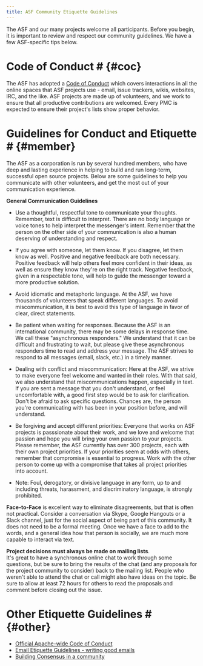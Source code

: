 ```yaml
---
title: ASF Community Etiquette Guidelines
---
```


The ASF and our many projects welcome all 
participants.  Before you begin, it is important to review and respect our community guidelines. We have a few 
ASF-specific tips below.

# Code of Conduct # {#coc}

The ASF has adopted a [Code of Conduct][1] which covers interactions in 
all the online spaces that ASF projects use - email, issue trackers, wikis, 
websites, IRC, and the like.  ASF projects are made up of volunteers, and 
we work to ensure that all productive contributions are welcomed.  Every PMC is expected to ensure their project's lists show 
proper behavior.


# Guidelines for Conduct and Etiquette # {#member}

The ASF as a corporation is run by several hundred members, who have deep and lasting experience 
in helping to build and run long-term, successful open source projects.  Below are some guidelines to help you communicate with other volunteers, and get the most out of your communication experience.   


**General Communication Guidelines**

  * Use a thoughtful, respectful tone to communicate your thoughts. Remember, text is difficult to interpret.  There are no body language or voice tones to help interpret the messenger's intent. Remember that the person on the other side of your communication is also a human deserving of understanding and 
respect.  
  
  *  If you agree with someone, let them know. If you disagree, let them know as well.  Positive and negative feedback are both necessary.  Positive 
feedback will help others feel more confident in their ideas, as well as ensure they know they're on the right track.  Negative feedback, given in a 
respectable tone, will help to guide the messenger toward a more productive solution.  

  * Avoid idiomatic and metaphoric language. At the ASF, we have thousands of volunteers that speak different languages.  To avoid miscommunication, it 
is best to avoid this type of language in favor of clear, direct statements.  

  * Be patient when waiting for responses.  Because the ASF is an international community, there may be some delays in response time.  We call these 
"asynchronous responders."  We understand that it can be difficult and frustrating to wait, but please give these asynchronous responders time to read 
and address your message.  The ASF strives to respond to all messages (email, slack, etc.) in a timely manner.  

  * Dealing with conflict and miscommunication:  Here at the ASF, we strive to make everyone feel welcome and wanted in their roles.  With that said, we 
also understand that miscommunications happen, especially in text.  If you are sent a message that you don't understand, or feel uncomfortable with, a 
good first step would be to ask for clarification. Don't be afraid to ask specific questions.  Chances are, the person you're communicating with has been
in your position before, and will understand.  

  * Be forgiving and accept different priorities:  Everyone that works on ASF projects is passsionate about their work, and we love and welcome that 
passion and hope you will bring your own passion to your projects. Please remember, the ASF currently has over 300 projects, each with their own project 
priorities. If your priorities seem at odds with others, remember that compromise is essential to progress.  Work with the other person to come up with a
compromise that takes all project priorities into account.  

  * Note:  Foul, derogatory, or divisive language in any form, up to and including threats, harassment, and discriminatory language, is strongly 
prohibited.   


**Face-to-Face** is excellent way to eliminate disagreements, but that is often
not practical. Consider a conversation via Skype, Google Hangouts or a Slack channel, just for the social aspect
of being part of this community. It does not need to be a formal meeting.  Once we have a face to add to the words, and a general
idea how that person is socially, we are much more capable to interact via text.

**Project decisions must always be made on mailing lists**.  
It's great to have a synchronous online chat to work through some questions, but 
be sure to bring the results of the chat (and any proposals for the 
project community to consider)  back to the mailing list.  People who 
weren't able to attend the chat or call might also have ideas on the topic.
Be sure to allow at least 72 hours for others to read the proposals and 
comment before closing out the issue.

# Other Etiquette Guidelines # {#other}

 - [Official Apache-wide Code of Conduct][1]
 - [Email Etiquette Guidelines - writing good emails](https://www.apache.org/dev/contrib-email-tips)
 - [Building Consensus in a community](/committers/consensusBuilding.html)

  [1]: https://www.apache.org/foundation/policies/conduct.html
